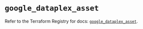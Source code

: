 # `google_dataplex_asset`

Refer to the Terraform Registry for docs: [`google_dataplex_asset`](https://registry.terraform.io/providers/hashicorp/google/5.35.0/docs/resources/dataplex_asset).
